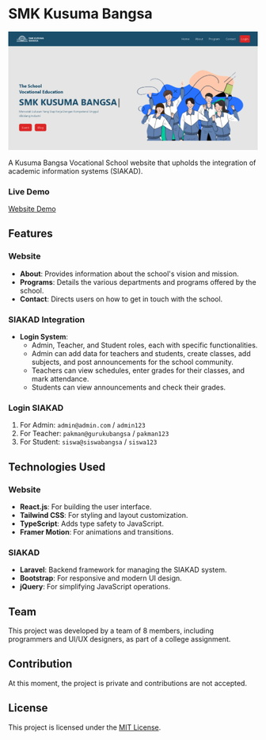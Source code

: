 # SMK Kusuma Bangsa


![Preview](public/Mockup.png)


A Kusuma Bangsa Vocational School website that upholds the integration of academic information systems (SIAKAD).

### Live Demo
[Website Demo](https://smkkusumabangsa-b2018.web.app/)

## Features
### Website
- **About**: Provides information about the school's vision and mission.
- **Programs**: Details the various departments and programs offered by the school.
- **Contact**: Directs users on how to get in touch with the school.

### SIAKAD Integration
- **Login System**:
  - Admin, Teacher, and Student roles, each with specific functionalities.
  - Admin can add data for teachers and students, create classes, add subjects, and post announcements for the school community.
  - Teachers can view schedules, enter grades for their classes, and mark attendance.
  - Students can view announcements and check their grades.

### Login SIAKAD
1. For Admin: `admin@admin.com` / `admin123`
2. For Teacher: `pakman@gurukubangsa` / `pakman123`
3. For Student: `siswa@siswabangsa` / `siswa123`

## Technologies Used
### Website
- **React.js**: For building the user interface.
- **Tailwind CSS**: For styling and layout customization.
- **TypeScript**: Adds type safety to JavaScript.
- **Framer Motion**: For animations and transitions.

### SIAKAD
- **Laravel**: Backend framework for managing the SIAKAD system.
- **Bootstrap**: For responsive and modern UI design.
- **jQuery**: For simplifying JavaScript operations.

## Team
This project was developed by a team of 8 members, including programmers and UI/UX designers, as part of a college assignment.

## Contribution
At this moment, the project is private and contributions are not accepted.

## License
This project is licensed under the [MIT License](LICENSE).
